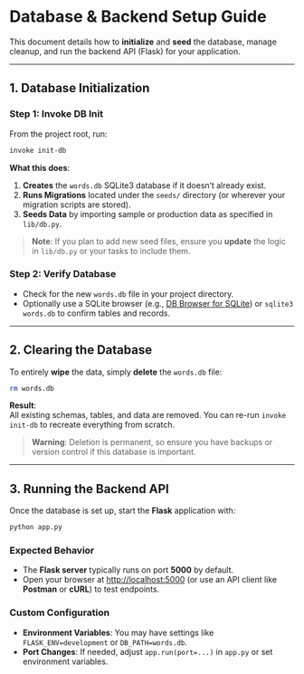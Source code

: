 # Database & Backend Setup Guide

This document details how to **initialize** and **seed** the database, manage cleanup, and run the backend API (Flask) for your application.

---

## 1. Database Initialization

### Step 1: Invoke DB Init

From the project root, run:

```bash
invoke init-db
```

**What this does**:
1. **Creates** the `words.db` SQLite3 database if it doesn’t already exist.
2. **Runs Migrations** located under the `seeds/` directory (or wherever your migration scripts are stored).
3. **Seeds Data** by importing sample or production data as specified in `lib/db.py`.

> **Note**: If you plan to add new seed files, ensure you **update** the logic in `lib/db.py` or your tasks to include them.

### Step 2: Verify Database

- Check for the new `words.db` file in your project directory.
- Optionally use a SQLite browser (e.g., [DB Browser for SQLite](https://sqlitebrowser.org/)) or `sqlite3 words.db` to confirm tables and records.

---

## 2. Clearing the Database

To entirely **wipe** the data, simply **delete** the `words.db` file:

```bash
rm words.db
```

**Result**:  
All existing schemas, tables, and data are removed. You can re-run `invoke init-db` to recreate everything from scratch.

> **Warning**: Deletion is permanent, so ensure you have backups or version control if this database is important.

---

## 3. Running the Backend API

Once the database is set up, start the **Flask** application with:

```bash
python app.py
```

### Expected Behavior

- The **Flask server** typically runs on port **5000** by default.  
- Open your browser at [http://localhost:5000](http://localhost:5000) (or use an API client like **Postman** or **cURL**) to test endpoints.

### Custom Configuration

- **Environment Variables**: You may have settings like `FLASK_ENV=development` or `DB_PATH=words.db`.  
- **Port Changes**: If needed, adjust `app.run(port=...)` in `app.py` or set environment variables.

